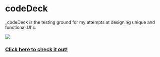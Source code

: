 # codeDeck
_codeDeck is the testing ground for my attempts at designing unique and functional UI's.

[![](http://idreesinc.com/images/code-deck_slider.png)](https://cdn.rawgit.com/IdreesInc/codeDeck/master/codeDeck.html)

### [Click here to check it out!](https://cdn.rawgit.com/IdreesInc/codeDeck/master/codeDeck.html)
